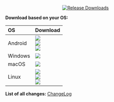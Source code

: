 <div align=center>

[![Release Downloads](https://img.shields.io/github/downloads/keychat-io/keychat-app/vVERSION/total?style=flat-square&logo=github)](https://img.shields.io/github/downloads/keychat-io/keychat-app/vVERSION/)

</div>

**Download based on your OS:**

<div align=left>
<table>
    <thead align=left>
        <tr>
            <th>OS</th>
            <th>Download</th>
        </tr>
    </thead>
    <tbody align=left>
        <tr>
        <td>Android</td>
            <td>
                <a href="https://github.com/keychat-io/keychat-app/releases/download/vVERSION/Keychat-VERSION-android-arm64-v8a.apk"><img src="https://img.shields.io/badge/APK-ARMv8-168039.svg?logo=android"></a><br>
                <a href="https://github.com/keychat-io/keychat-app/releases/download/vVERSION/Keychat-VERSION-android-armeabi-v7a.apk"><img src="https://img.shields.io/badge/APK-ARMv7-45bf55.svg?logo=android"></a><br>
                <a href="https://github.com/keychat-io/keychat-app/releases/download/vVERSION/Keychat-VERSION-android-x86_64.apk"><img src="https://img.shields.io/badge/APK-x64-96ed89.svg?logo=android"></a>
            </td>
        </tr>
        <tr>
            <td>Windows</td>
            <td>
                <a href="https://github.com/keychat-io/keychat-app/releases/download/vVERSION/Keychat-VERSION-windows-amd64-setup.exe"><img src="https://img.shields.io/badge/Setup-x64-2d7d9a.svg?logo=windows"></a><br>
            </td>
        </tr>
        <tr>
            <td>macOS</td>
            <td>
                <a href="https://github.com/keychat-io/keychat-app/releases/download/vVERSION/Keychat-VERSION-macos-arm64.dmg"><img src="https://img.shields.io/badge/DMG-Apple%20Silicon-%23000000.svg?logo=apple"></a><br>
            </td>
        </tr>
        <tr>
            <td>Linux</td>
            <td>
                <a href="https://github.com/keychat-io/keychat-app/releases/download/vVERSION/Keychat-VERSION-linux-amd64.AppImage"><img src="https://img.shields.io/badge/AppImage-x64-f84e29.svg?logo=linux"> </a><br>
                <a href="https://github.com/keychat-io/keychat-app/releases/download/vVERSION/Keychat-VERSION-linux-amd64.deb"><img src="https://img.shields.io/badge/DebPackage-x64-FF9966.svg?logo=debian"> </a><br>
                <a href="https://github.com/keychat-io/keychat-app/releases/download/vVERSION/Keychat-VERSION-linux-amd64.deb"><img src="https://img.shields.io/badge/RpmPackage-x64-F1B42F.svg?logo=redhat"> </a>
            </td>
        </tr>
    </tbody>
</table>


</div>

<div dir="ltr">

**List of all changes:** [ChangeLog](https://github.com/keychat-io/keychat-app/blob/main/Changelog.md)

</div>